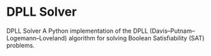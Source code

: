 # DPLL Solver
DPLL Solver
A Python implementation of the DPLL (Davis–Putnam–Logemann–Loveland) algorithm for solving Boolean Satisfiability (SAT) problems.
